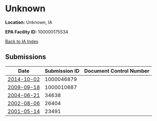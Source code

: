 # Unknown

**Location:** Unknown, IA

**EPA Facility ID:** 100000175534

[Back to IA Index](../../index.md)

## Submissions

| Date | Submission ID | Document Control Number |
|------|--------------|-------------------------|
| [2014-10-02](submissions/1000046879.md) | 1000046879 |  |
| [2009-09-18](submissions/1000010687.md) | 1000010687 |  |
| [2004-06-21](submissions/34638.md) | 34638 |  |
| [2002-08-06](submissions/26404.md) | 26404 |  |
| [2001-05-14](submissions/23491.md) | 23491 |  |
